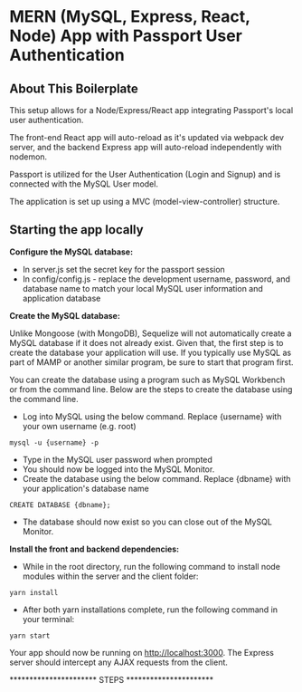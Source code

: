 # MERN (MySQL, Express, React, Node) App with Passport User Authentication

## About This Boilerplate

This setup allows for a Node/Express/React app integrating Passport's local user authentication.

The front-end React app will auto-reload as it's updated via webpack dev server, and the backend Express app will auto-reload independently with nodemon.

Passport is utilized for the User Authentication (Login and Signup) and is connected with the MySQL User model.

The application is set up using a MVC (model-view-controller) structure.  

## Starting the app locally

**Configure the MySQL database:**

- In server.js set the secret key for the passport session
- In config/config.js - replace the development username, password, and database name to match your local MySQL user information and application database

**Create the MySQL database:**

Unlike Mongoose (with MongoDB), Sequelize will not automatically create a MySQL database if it does not already exist. Given that, the first step is to create the database your application will use. If you typically use MySQL as part of MAMP or another similar program, be sure to start that program first. 

You can create the database using a program such as MySQL Workbench or from the command line. Below are the steps to create the database using the command line. 

 - Log into MySQL using the below command. Replace {username} with your own username (e.g. root)

 ```
 mysql -u {username} -p
 ```

 - Type in the MySQL user password when prompted
 - You should now be logged into the MySQL Monitor.  
 - Create the database using the below command. Replace {dbname} with your application's database name

 ```
 CREATE DATABASE {dbname};
 ```

 - The database should now exist so you can close out of the MySQL Monitor. 

**Install the front and backend dependencies:**

- While in the root directory, run the following command to install node modules within the server and the client folder:

```
yarn install
```

- After both yarn installations complete, run the following command in your terminal:

```
yarn start
```

Your app should now be running on <http://localhost:3000>. The Express server should intercept any AJAX requests from the client.

********************** STEPS **********************
